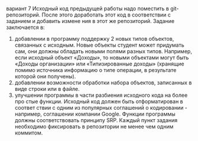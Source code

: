 вариант 7
Исходный код предыдущей работы надо поместить в git-репозиторий.
 После этого доработать этот код в соответствии с заданием и добавить измене
ния в этот же репозиторий.
 Задание заключается в: 
1. добавлении в программу поддержку 2 новых типов объектов, связанных с
 исходным. Новые объекты студент может придумать сам, они должны
 обладать новыми полями разных типов. Например, если исходный объект
 «Доходы», то новыми объектами могут быть «Доходы организации» или
 «Типизированные доходы» (хранящие помимо источника информацию о
 типе операции, в результате которой они получены).
 2. добавлении возможности обработки набора объектов, записанных в виде
 строки или в файле.
 3. улучшении программы в части разбиения исходного кода на более про
стые функции. Исходный код должен быть отформатирован в соответ
ствии с одним из популярных соглашений о кодировании - например,
соглашении компании Google. Функции программы должны соответствовать принципу SRP. 
Каждый пункт задания необходимо фиксировать в репозитории не менее чем одним коммитом.
